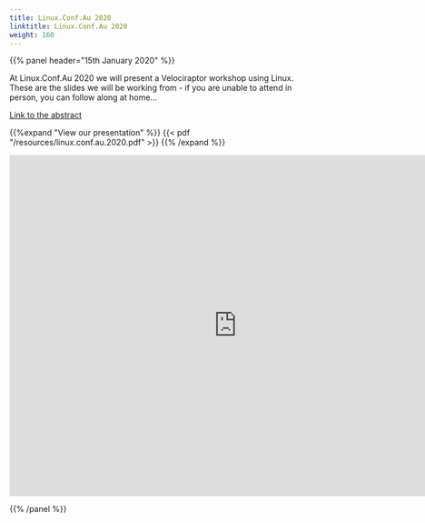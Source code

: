 ```yaml
---
title: Linux.Conf.Au 2020
linktitle: Linux.Conf.Au 2020
weight: 160
---
```


{{% panel header="15th January 2020" %}}

At Linux.Conf.Au 2020 we will present a Velociraptor workshop using
Linux. These are the slides we will be working from - if you are
unable to attend in person, you can follow along at home...

<p>
<a href="https://linux.conf.au/schedule/presentation/80/">Link to the abstract </a>
<p>

{{%expand "View our presentation" %}}
 {{< pdf "/resources/linux.conf.au.2020.pdf" >}}
{{% /expand %}}

<p>
<iframe width="800px" height="600px" src="https://www.youtube.com/embed/HvwFdaTJvd0" frameborder="0" allow="accelerometer; autoplay; encrypted-media; gyroscope; picture-in-picture" allowfullscreen></iframe>

{{% /panel %}}
